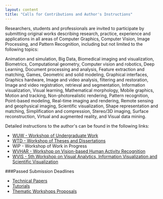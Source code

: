 ```yaml
---
layout: content
title: "Calls for Contributions and Author's Instructions"
---
```


Researchers, students and professionals are invited to participate by
submitting original works describing research, practice, experience
and applications in all areas of Computer Graphics, Computer Vision,
Image Processing, and Pattern Recognition, including but not limited
to the following topics:

Animation and simulation, Big Data, Biomedical imaging and
visualization, Biometrics, Computational geometry, Computer vision and
robotics, Deep Learning, Document processing and analysis, Feature
extraction and matching, Games, Geometric and solid modeling,
Graphical interfaces, Graphics hardware, Image and video analysis,
filtering and restoration, Image and video registration, retrieval and
segmentation, Information visualization, Visual learning, Mathematical
morphology, Mobile graphics, Motion and tracking, Non-photorealistic
rendering, Pattern recognition, Point-based modeling, Real-time
imaging and rendering, Remote sensing and geophysical imaging,
Scientific visualization, Shape representation and matching,
Simplification and compression, Stereo/3D imaging, Surface
reconstruction, Virtual and augmented reality, and Visual data mining.

Detailed instructions to the author's can be found in the following
links:

- [WUW - Workshop of Undergraduate Work](call-for-WUW.html) 
- [WTD - Workshop of Theses and Dissertations](call-for-WTD.html) 
- WIP - Workshop of Work in Progress
- [WVHAR - Workshop on Vision-based Human Activity Recognition](call-for-wvhar.html)
- [WVIS - 5th Workshop on Visual Analytics, Information Visualization and Scientific Visualization](call-for-wvis.html)


###Passed Submission Deadlines
- [Technical Papers](call-for-papers.html)
- [Tutorials](call-for-tutorials.html)
- [Thematic Workshops Proposals](call-for-workshops.html)
